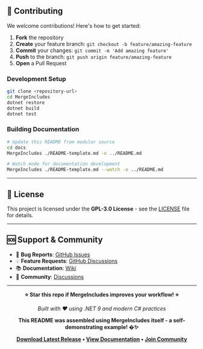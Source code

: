 ## 🤝 Contributing

We welcome contributions! Here's how to get started:

1. **Fork** the repository
2. **Create** your feature branch: `git checkout -b feature/amazing-feature`
3. **Commit** your changes: `git commit -m 'Add amazing feature'`
4. **Push** to the branch: `git push origin feature/amazing-feature`
5. **Open** a Pull Request

### Development Setup
```bash
git clone <repository-url>
cd MergeIncludes
dotnet restore
dotnet build
dotnet test
```

### Building Documentation
```bash
# Update this README from modular source
cd docs
MergeIncludes ./README-template.md -o ../README.md

# Watch mode for documentation development
MergeIncludes ./README-template.md --watch -o ../README.md
```

---

## 📝 License

This project is licensed under the **GPL-3.0 License** - see the [LICENSE](LICENSE) file for details.

---

## 🆘 Support & Community

- 🐛 **Bug Reports**: [GitHub Issues](../../issues)
- 💡 **Feature Requests**: [GitHub Discussions](../../discussions)
- 📚 **Documentation**: [Wiki](../../wiki)
- 💬 **Community**: [Discussions](../../discussions)

---

<div align="center">

**⭐ Star this repo if MergeIncludes improves your workflow! ⭐**

*Built with ❤️ using .NET 9 and modern C# practices*

**This README was assembled using MergeIncludes itself - a self-demonstrating example! �✨**

**[Download Latest Release](../../releases) • [View Documentation](../../wiki) • [Join Community](../../discussions)**

</div>
